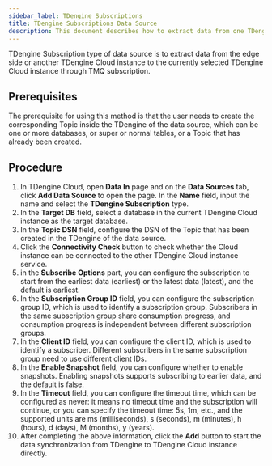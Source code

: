 ```yaml
---
sidebar_label: TDengine Subscriptions
title: TDengine Subscriptions Data Source
description: This document describes how to extract data from one TDengine Cloud instance to another one.
---
```


TDengine Subscription type of data source is to extract data from the edge side or another TDengine Cloud instance to the currently selected TDengine Cloud instance through TMQ subscription.

## Prerequisites

The prerequisite for using this method is that the user needs to create the corresponding Topic inside the TDengine of the data source, which can be one or more databases, or super or normal tables, or a Topic that has already been created.

## Procedure

1. In TDengine Cloud, open **Data In** page and on the **Data Sources** tab, click **Add Data Source** to open the page. In the **Name** field, input the name and select the **TDengine Subscription** type.
2. In the **Target DB** field, select a database in the current TDengine Cloud instance as the target database.
3. In the **Topic DSN** field, configure the DSN of the Topic that has been created in the TDengine of the data source.
4. Click the **Connectivity Check** button to check whether the Cloud instance can be connected to the other TDengine Cloud instance service.
5. in the **Subscribe Options** part, you can configure the subscription to start from the earliest data (earliest) or the latest data (latest), and the default is earliest.
6. In the **Subscription Group ID** field, you can configure the subscription group ID, which is used to identify a subscription group. Subscribers in the same subscription group share consumption progress, and consumption progress is independent between different subscription groups.
7. In the **Client ID** field, you can configure the client ID, which is used to identify a subscriber. Different subscribers in the same subscription group need to use different client IDs.
8. In the **Enable Snapshot** field, you can configure whether to enable snapshots. Enabling snapshots supports subscribing to earlier data, and the default is false.
9. In the **Timeout** field, you can configure the timeout time, which can be configured as never: it means no timeout time and the subscription will continue, or you can specify the timeout time: 5s, 1m, etc., and the supported units are ms (milliseconds), s (seconds), m (minutes), h (hours), d (days), M (months), y (years).
10. After completing the above information, click the **Add** button to start the data synchronization from TDengine to TDengine Cloud instance directly.
